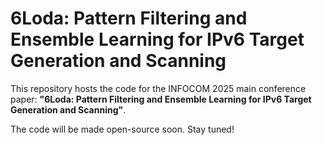 # 6Loda: Pattern Filtering and Ensemble Learning for IPv6 Target Generation and Scanning

This repository hosts the code for the INFOCOM 2025 main conference paper: **"6Loda: Pattern Filtering and Ensemble Learning for IPv6 Target Generation and Scanning"**. 

The code will be made open-source soon. Stay tuned!
